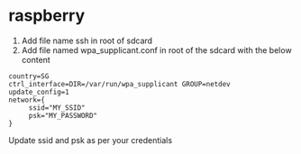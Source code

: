 # raspberry
1. Add file name ssh in root of sdcard
2. Add file named wpa_supplicant.conf in root of the sdcard with the below content
```
country=SG
ctrl_interface=DIR=/var/run/wpa_supplicant GROUP=netdev update_config=1
network={
     ssid="MY_SSID"
     psk="MY_PASSWORD"
}
```
Update ssid and psk as per your credentials
